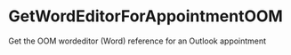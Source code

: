 # GetWordEditorForAppointmentOOM
Get the OOM wordeditor (Word) reference for an Outlook appointment
